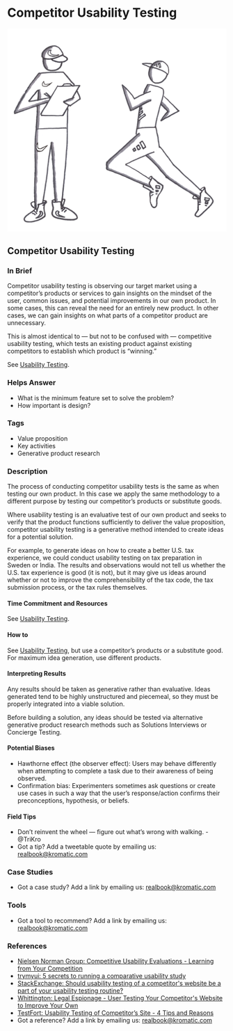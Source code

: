 # Competitor Usability Testing

![](../.gitbook/assets/illustration-competitor-usability-testing-real-startup-book.png)

## Competitor Usability Testing

### In Brief

Competitor usability testing is observing our target market using a competitor’s products or services to gain insights on the mindset of the user, common issues, and potential improvements in our own product. In some cases, this can reveal the need for an entirely new product. In other cases, we can gain insights on what parts of a competitor product are unnecessary.

This is almost identical to — but not to be confused with — competitive usability testing, which tests an existing product against existing competitors to establish which product is “winning.”

See [Usability Testing](../6-evaluative-product-experiment/usability-testing.md).

### Helps Answer

* What is the minimum feature set to solve the problem?
* How important is design?

### Tags

* Value proposition
* Key activities
* Generative product research

### Description

The process of conducting competitor usability tests is the same as when testing our own product. In this case we apply the same methodology to a different purpose by testing our competitor’s products or substitute goods.

Where usability testing is an evaluative test of our own product and seeks to verify that the product functions sufficiently to deliver the value proposition, competitor usability testing is a generative method intended to create ideas for a potential solution.

For example, to generate ideas on how to create a better U.S. tax experience, we could conduct usability testing on tax preparation in Sweden or India. The results and observations would not tell us whether the U.S. tax experience is good \(it is not\), but it may give us ideas around whether or not to improve the comprehensibility of the tax code, the tax submission process, or the tax rules themselves.

#### Time Commitment and Resources

See [Usability Testing](../6-evaluative-product-experiment/usability-testing.md).

#### How to

See [Usability Testing](../6-evaluative-product-experiment/usability-testing.md), but use a competitor’s products or a substitute good. For maximum idea generation, use different products.

#### Interpreting Results

Any results should be taken as generative rather than evaluative. Ideas generated tend to be highly unstructured and piecemeal, so they must be properly integrated into a viable solution.

Before building a solution, any ideas should be tested via alternative generative product research methods such as Solutions Interviews or Concierge Testing.

#### Potential Biases

* Hawthorne effect \(the observer effect\): Users may behave differently when attempting to complete a task due to their awareness of being observed.
* Confirmation bias: Experimenters sometimes ask questions or create use cases in such a way that the user’s response/action confirms their preconceptions, hypothesis, or beliefs. 

#### Field Tips

* Don’t reinvent the wheel — figure out what’s wrong with walking. - @TriKro
* Got a tip? Add a tweetable quote by emailing us: [realbook@kromatic.com](mailto:realbook@kromatic.com)

### Case Studies

* Got a case study? Add a link by emailing us: [realbook@kromatic.com](https://github.com/trikro/the-real-startup-book/tree/6a17bc36666863334ffdefad4f2a9abf3e12ce13/part5-generative_product_research/realbook@kromatic.com)

### Tools

* Got a tool to recommend? Add a link by emailing us: [realbook@kromatic.com](mailto:realbook@kromatic.com)

### References

* [Nielsen Norman Group: Competitive Usability Evaluations - Learning from Your Competition](https://www.nngroup.com/articles/competitive-usability-evaluations/)
* [trymyui: 5 secrets to running a comparative usability study](http://www.trymyui.com/blog/2015/04/02/5-secrets-for-comparative-usability-study/)
* [StackExchange: Should usability testing of a competitor's website be a part of your usability testing routine?](http://ux.stackexchange.com/questions/37982/should-usability-testing-of-a-competitors-website-be-a-part-of-your-usability-t)
* [Whittington: Legal Espionage - User Testing Your Competitor's Website to Improve Your Own](https://www.rickwhittington.com/blog/user-testing-your-competitors-website-to-improve-your-own/)
* [TestFort: Usability Testing of Competitor’s Site - 4 Tips and Reasons](https://testfort.com/articles/usability-testing-competitor’s-site-4-tips-and-reasons)
* Got a reference? Add a link by emailing us: [realbook@kromatic.com](https://github.com/trikro/the-real-startup-book/tree/6a17bc36666863334ffdefad4f2a9abf3e12ce13/part5-generative_product_research/realbook@kromatic.com)


